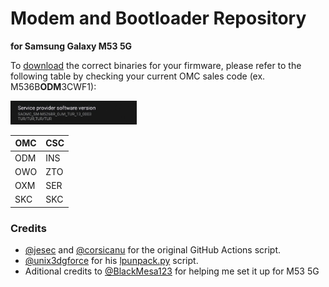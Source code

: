 # Modem and Bootloader Repository
**for Samsung Galaxy M53 5G**

To [download](https://github.com/saadelasfur27/proprietary_vendor_samsung_m53xq/releases) the correct binaries for your firmware, please refer to the following table by checking your current OMC sales code (ex. M536B**ODM**3CWF1):

<img src="readme-res/omc-info.jpg" width="40%"/>

| OMC | CSC |
| --- | --- |
| ODM | INS |
| OWO | ZTO |
| OXM | SER |
| SKC | SKC |

### Credits
- [@jesec](https://github.com/jesec) and [@corsicanu](https://github.com/corsicanu) for the original GitHub Actions script.
- [@unix3dgforce](https://github.com/unix3dgforce) for his [lpunpack.py](https://github.com/unix3dgforce/lpunpack) script.
- Aditional credits to [@BlackMesa123](https://github.com/BlackMesa123) for helping me set it up for M53 5G
